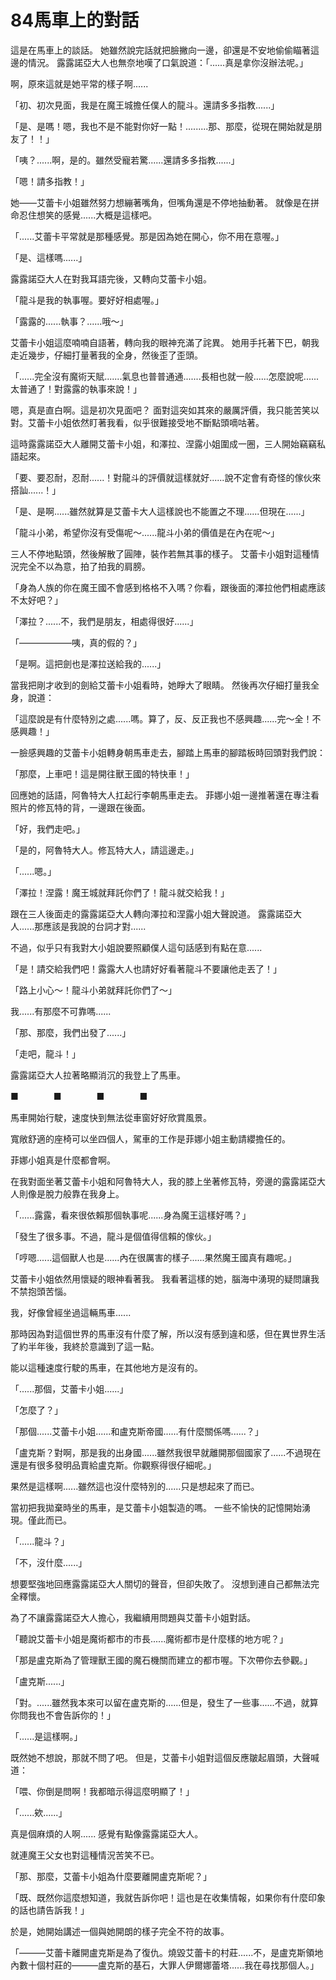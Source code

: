 # 84馬車上的對話

這是在馬車上的談話。
她雖然說完話就把臉撇向一邊，卻還是不安地偷偷瞄著這邊的情況。
露露諾亞大人也無奈地嘆了口氣說道：「......真是拿你沒辦法呢。」

啊，原來這就是她平常的樣子啊......

「初、初次見面，我是在魔王城擔任僕人的龍斗。還請多多指教......」

「是、是嗎！嗯，我也不是不能對你好一點！.........那、那麼，從現在開始就是朋友了！！」

「咦？......啊，是的。雖然受寵若驚......還請多多指教......」

「嗯！請多指教！」

她——艾蕾卡小姐雖然努力想繃著嘴角，但嘴角還是不停地抽動著。
就像是在拼命忍住想笑的感覺......大概是這樣吧。

「......艾蕾卡平常就是那種感覺。那是因為她在開心，你不用在意喔。」

「是、這樣嗎......」

露露諾亞大人在對我耳語完後，又轉向艾蕾卡小姐。

「龍斗是我的執事喔。要好好相處喔。」

「露露的......執事？......哦～」

艾蕾卡小姐這麼喃喃自語著，轉向我的眼神充滿了詫異。
她用手托著下巴，朝我走近幾步，仔細打量著我的全身，然後歪了歪頭。

「......完全沒有魔術天賦.......氣息也普普通通.......長相也就一般......怎麼說呢......太普通了！對露露的執事來說！」

嗯，真是直白啊。這是初次見面吧？
面對這突如其來的嚴厲評價，我只能苦笑以對。艾蕾卡小姐依然盯著我看，似乎很難接受地不斷點頭嘀咕著。

這時露露諾亞大人離開艾蕾卡小姐，和澤拉、涅露小姐圍成一圈，三人開始竊竊私語起來。

「要、要忍耐，忍耐......！對龍斗的評價就這樣就好......說不定會有奇怪的傢伙來搭訕......！」

「是、是啊......雖然就算是艾蕾卡大人這樣說也不能置之不理......但現在......」

「龍斗小弟，希望你沒有受傷呢～......龍斗小弟的價值是在內在呢～」

三人不停地點頭，然後解散了圓陣，裝作若無其事的樣子。
艾蕾卡小姐對這種情況完全不以為意，拍了拍我的肩膀。

「身為人族的你在魔王國不會感到格格不入嗎？你看，跟後面的澤拉他們相處應該不太好吧？」

「澤拉？......不，我們是朋友，相處得很好......」

「——————咦，真的假的？」

「是啊。這把劍也是澤拉送給我的......」

當我把剛才收到的劍給艾蕾卡小姐看時，她睜大了眼睛。
然後再次仔細打量我全身，說道：

「這麼說是有什麼特別之處......嗎。算了，反、反正我也不感興趣......完～全！不感興趣！」

一臉感興趣的艾蕾卡小姐轉身朝馬車走去，腳踏上馬車的腳踏板時回頭對我們說：

「那麼，上車吧！這是開往獸王國的特快車！」

回應她的話語，阿魯特大人扛起行李朝馬車走去。
菲娜小姐一邊推著還在專注看照片的修瓦特的背，一邊跟在後面。

「好，我們走吧。」

「是的，阿魯特大人。修瓦特大人，請這邊走。」

「......嗯。」

「澤拉！涅露！魔王城就拜託你們了！龍斗就交給我！」

跟在三人後面走的露露諾亞大人轉向澤拉和涅露小姐大聲說道。
露露諾亞大人......那應該是我說的台詞才對......

不過，似乎只有我對大小姐說要照顧僕人這句話感到有點在意......

「是！請交給我們吧！露露大人也請好好看著龍斗不要讓他走丟了！」

「路上小心～！龍斗小弟就拜託你們了～」

我......有那麼不可靠嗎......

「那、那麼，我們出發了......」

「走吧，龍斗！」

露露諾亞大人拉著略顯消沉的我登上了馬車。

■　　　　■　　　　■　　　　■

馬車開始行駛，速度快到無法從車窗好好欣賞風景。

寬敞舒適的座椅可以坐四個人，駕車的工作是菲娜小姐主動請纓擔任的。

菲娜小姐真是什麼都會啊。

在我對面坐著艾蕾卡小姐和阿魯特大人，我的膝上坐著修瓦特，旁邊的露露諾亞大人則像是脫力般靠在我身上。

「......露露，看來很依賴那個執事呢......身為魔王這樣好嗎？」

「發生了很多事。不過，龍斗是個值得信賴的傢伙。」

「哼嗯......這個獸人也是......內在很厲害的樣子......果然魔王國真有趣呢。」

艾蕾卡小姐依然用懷疑的眼神看著我。
我看著這樣的她，腦海中湧現的疑問讓我不禁抱頭苦惱。

我，好像曾經坐過這輛馬車......

那時因為對這個世界的馬車沒有什麼了解，所以沒有感到違和感，但在異世界生活了約半年後，我終於意識到了這一點。

能以這種速度行駛的馬車，在其他地方是沒有的。

「......那個，艾蕾卡小姐......」

「怎麼了？」

「那個......艾蕾卡小姐......和盧克斯帝國......有什麼關係嗎......？」

「盧克斯？對啊，那是我的出身國......雖然我很早就離開那個國家了......不過現在還是有很多發明品賣給盧克斯。你觀察得很仔細呢。」

果然是這樣啊......雖然這也沒什麼特別的......只是想起來了而已。

當初把我拋棄時坐的馬車，是艾蕾卡小姐製造的嗎。
一些不愉快的記憶開始湧現。僅此而已。

「......龍斗？」

「不，沒什麼......」

想要堅強地回應露露諾亞大人關切的聲音，但卻失敗了。
沒想到連自己都無法完全釋懷。

為了不讓露露諾亞大人擔心，我繼續用問題與艾蕾卡小姐對話。

「聽說艾蕾卡小姐是魔術都市的市長......魔術都市是什麼樣的地方呢？」

「那是盧克斯為了管理獸王國的魔石機關而建立的都市喔。下次帶你去參觀。」

「盧克斯......」

「對。......雖然我本來可以留在盧克斯的......但是，發生了一些事......不過，就算你問我也不會告訴你的！」

「......是這樣啊。」

既然她不想說，那就不問了吧。
但是，艾蕾卡小姐對這個反應皺起眉頭，大聲喊道：

「喂、你倒是問啊！我都暗示得這麼明顯了！」

「......欸......」

真是個麻煩的人啊......
感覺有點像露露諾亞大人。

就連魔王父女也對這種情況苦笑不已。

「那、那麼，艾蕾卡小姐為什麼要離開盧克斯呢？」

「既、既然你這麼想知道，我就告訴你吧！這也是在收集情報，如果你有什麼印象的話也請告訴我！」

於是，她開始講述一個與她開朗的樣子完全不符的故事。

「———艾蕾卡離開盧克斯是為了復仇。燒毀艾蕾卡的村莊......不，是盧克斯領地內數十個村莊的———盧克斯的基石，大罪人伊爾娜蕾塔......我在尋找那個人。」
